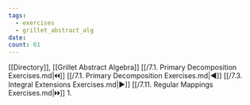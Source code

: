 ```yaml
---
tags:
  - exercises
  - grillet_abstract_alg
date:
count: 61
---
```

[[Directory]], [[Grillet Abstract Algebra]]
[[/7.1. Primary Decomposition Exercises.md|🞀🞀]] [[/7.1. Primary Decomposition Exercises.md|◀]] [[/7.3. Integral Extensions Exercises.md|▶]] [[/7.11. Regular Mappings Exercises.md|🞂🞂]]
1. 